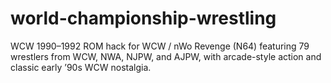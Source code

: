 # world-championship-wrestling
WCW 1990–1992 ROM hack for WCW / nWo Revenge (N64) featuring 79 wrestlers from WCW, NWA, NJPW, and AJPW, with arcade-style action and classic early ’90s WCW nostalgia.
